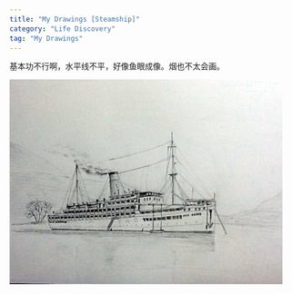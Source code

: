 ```yaml
---
title: "My Drawings [Steamship]"
category: "Life Discovery"
tag: "My Drawings"
---
```


基本功不行啊，水平线不平，好像鱼眼成像。烟也不太会画。

<img class="img-responsive center-block" src="https://raw.githubusercontent.com/joshua19881228/my_blogs/master/Life_Discovery/My_Drawings/20150924.jpg" alt="" width="480"/>